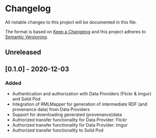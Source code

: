 # Changelog

All notable changes to this project will be documented in this file.

The format is based on [Keep a Changelog](http://keepachangelog.com/en/1.0.0/)
and this project adheres to [Semantic Versioning](http://semver.org/spec/v2.0.0.html).

## Unreleased

## [0.1.0] - 2020-12-03

### Added

- Authentication and authorization with Data Providers (Flickr & Imgur) and Solid Pod
- Integration of RMLMapper for generation of intermediate RDF (and provenance data) from Data Providers
- Support for downloading generated (provenance)data 
- Authorized transfer functionality for Data Provider: Flickr
- Authorized transfer functionality for Data Provider: Imgur
- Authorized transfer functionality to Solid Pod